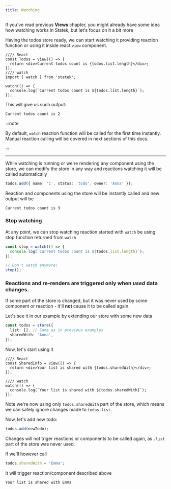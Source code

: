 ```yaml
---
title: Watching
---
```


If you've read previous **Views** chapter, you might already have some idea how watching works in Statek, but let's focus on it a bit more

Having the todos store ready, we can start watching it providing reaction function or using it inside react `view` component.

```tsx examples
//// React
const Todos = view(() => {
  return <div>Current todos count is {todos.list.length}</div>;
});
//// watch
import { watch } from 'statek';

watch(() => {
  console.log(`Current todos count is ${todos.list.length}`);
});
```

This will give us such output:

```
Current todos count is 2
```

:::note

By default, `watch` reaction function will be called for the first time instantly. Manual reaction calling will be covered in next sections of this docs.

:::

---

While watching is running or we're rendering any component using the store, we can modify the store in any way and reactions watching it will be called automatically

```ts
todos.add({ name: 'C', status: 'todo', owner: 'Anna' });
```

Reaction and components using the store will be instantly called and new output will be

```
Current todos count is 3
```

### Stop watching

At any point, we can stop watching reaction started with `watch` be using stop function returned from `watch`

```ts
const stop = watch(() => {
  console.log(`Current todos count is ${todos.list.length}`);
});

// Don't watch anymore!
stop();
```

### Reactions and re-renders are triggered only when _used_ data changes.

If some part of the store is changed, but it was never used by some component or reaction - it'll **not** cause it to be called again.

Let's see it in our example by extending our store with some new data

```ts {3}
const todos = store({
  list: [], // Same as in previous examples
  sharedWith: 'Anna',
});
```

Now, let's start using it

```tsx examples
//// React
const SharedInfo = view(() => {
  return <div>Your list is shared with {todos.sharedWith}</div>;
});

//// watch
watch(() => {
  console.log(`Your list is shared with ${todos.sharedWith}`);
});
```

Note we're now using only `todos.sharedWith` part of the store, which means we can safely ignore changes made to `todos.list`.

Now, let's add new todo:

```ts
todos.add(newTodo);
```

Changes will not triger reactions or components to be called again, as `.list` part of the store was never used.

If we'll however call

```ts
todos.sharedWith = 'Emma';
```

It will trigger reaction/component described above

```
Your list is shared with Emma
```
